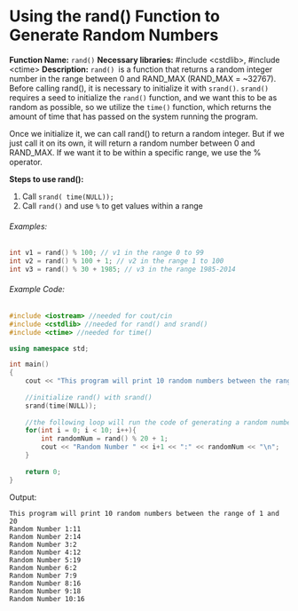 # Using the rand() Function to Generate Random Numbers
**Function Name:** `rand()`
**Necessary libraries:** \#include \<cstdlib>, \#include \<ctime>
**Description:**
`rand() `is a function that returns a random integer number in the range between 0 and RAND_MAX (RAND_MAX = ~32767).
Before calling rand(), it is necessary to initialize it with `srand()`. `srand()` requires a seed to initialize the `rand()` function, and we want this to be as random as possible, so we utilize the `time()` function, which returns the amount of time that has passed on the system running the program.

Once we initialize it, we can call rand() to return a random integer. But if we just call it on its own, it will return a random number between 0 and RAND_MAX. If we want it to be within a specific range, we use the % operator.

**Steps to use rand():**
1. Call `srand( time(NULL));`
2. Call `rand()` and use `%` to get values within a range

###### Examples:
```c++
int v1 = rand() % 100; // v1 in the range 0 to 99
int v2 = rand() % 100 + 1; // v2 in the range 1 to 100
int v3 = rand() % 30 + 1985; // v3 in the range 1985-2014  
```

###### Example Code:
```c++
#include <iostream> //needed for cout/cin
#include <cstdlib> //needed for rand() and srand()
#include <ctime> //needed for time()

using namespace std;

int main()
{
	cout << "This program will print 10 random numbers between the range of 1 and 20\n";
	
	//initialize rand() with srand()
	srand(time(NULL));
	
	//the following loop will run the code of generating a random number between 1 and 20, 10 times
	for(int i = 0; i < 10; i++){
		int randomNum = rand() % 20 + 1;
		cout << "Random Number " << i+1 << ":" << randomNum << "\n";
	}
	
	return 0;
}
```

Output:
```
This program will print 10 random numbers between the range of 1 and 20
Random Number 1:11
Random Number 2:14
Random Number 3:2
Random Number 4:12
Random Number 5:19
Random Number 6:2
Random Number 7:9
Random Number 8:16
Random Number 9:18
Random Number 10:16
```
